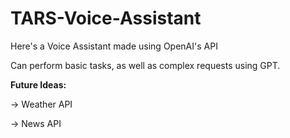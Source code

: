 # TARS-Voice-Assistant

Here's a Voice Assistant made using OpenAI's API

Can perform basic tasks, as well as complex requests using GPT.

**Future Ideas:** 

-> Weather API

-> News API
